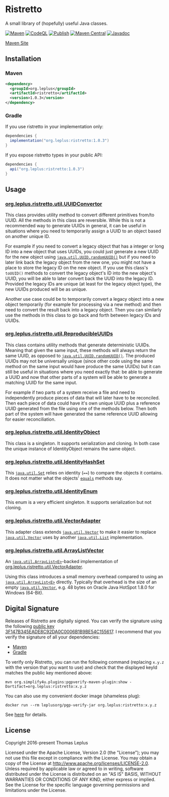 # Ristretto

A small library of (hopefully) useful Java classes.

[![Maven](https://github.com/leplusorg/ristretto/workflows/Maven/badge.svg)](https://github.com/leplusorg/ristretto/actions?query=workflow:"Maven")
[![CodeQL](https://github.com/leplusorg/ristretto/workflows/CodeQL/badge.svg)](https://github.com/leplusorg/ristretto/actions?query=workflow:"CodeQL")
[![Publish](https://github.com/leplusorg/ristretto/workflows/Publish/badge.svg)](https://github.com/leplusorg/ristretto/actions?query=workflow:"Publish")
[![Maven Central](https://img.shields.io/maven-central/v/org.leplus/ristretto)](https://search.maven.org/artifact/org.leplus/ristretto)
[![Javadoc](https://javadoc.io/badge2/org.leplus/ristretto/javadoc.svg)](https://javadoc.io/doc/org.leplus/ristretto)

[Maven Site](https://leplusorg.github.io/ristretto)

## Installation

### Maven

```xml
<dependency>
  <groupId>org.leplus</groupId>
  <artifactId>ristretto</artifactId>
  <version>1.0.3</version>
</dependency>
```

### Gradle

If you use ristretto in your implementation only:

```gradle
dependencies {
  implementation("org.leplus:ristretto:1.0.3")
}
```

If you expose ristretto types in your public API:

```gradle
dependencies {
  api("org.leplus:ristretto:1.0.3")
}
```

## Usage

### [org.leplus.ristretto.util.UUIDConvertor](https://javadoc.io/doc/org.leplus/ristretto/latest/org/leplus/ristretto/util/UUIDConvertor.html)

This class provides utility method to convert different primitives from/to UUID.
All the methods in this class are reversible.
While this is not a recommended way to generate UUIDs in general, it can be useful
in situations where you need to temporarily assign a UUID to an object based on
another unique ID.

For example if you need to convert a legacy object that has a integer or long ID
into a new object that uses UUIDs, you could just generate a new UUID
for the new object using [`java.util.UUID.randomUUID()`](https://docs.oracle.com/javase/8/docs/api/java/util/UUID.html#randomUUID--) but if you need to later link back
the legacy object from the new one, you might not have a place to store the legacy ID
on the new object. If you use this class's `toUUID()` methods to convert the legacy
object's ID into the new object's UUID, you will be able to later convert back
the UUID into the legacy ID. Provided the legacy IDs are unique (at least for the legacy
object type), the new UUIDs produced will be as unique.

Another use case could be to temporarily convert a legacy object into a new object
temporarily (for example for processing via a new method) and then need to convert
the result back into a legacy object. Then you can similarly use the methods in
this class to go back and forth between legacy IDs and UUIDs.

### [org.leplus.ristretto.util.ReproducibleUUIDs](https://javadoc.io/doc/org.leplus/ristretto/latest/org/leplus/ristretto/util/ReproducibleUUIDs.html)

This class contains utility methods that generate deterministic UUIDs.
Meaning that given the same input, these methods will always return the
same UUID, as opposed to [`java.util.UUID.randomUUID()`](https://docs.oracle.com/javase/8/docs/api/java/util/UUID.html#randomUUID--). The produced
UUIDs may not be universally unique (since other code using the same method
on the same input would have produce the same UUIDs) but it can still be
useful in situations where you need exactly that: be able to generate a UUID
and now that other parts of a system will be able to generate a matching UUID
for the same input.

For example if two parts of a system receive a file and need to independently
produce pieces of data that will later have to be reconciled. Then each piece
of data could have it's own unique UUID plus a reference UUID generated from
the file using one of the methods below. Then both part of the system will have
generated the same reference UUID allowing for easier reconciliation.

### [org.leplus.ristretto.util.IdentityObject](https://javadoc.io/doc/org.leplus/ristretto/latest/org/leplus/ristretto/util/IdentityObject.html)

This class is a singleton. It supports serialization and cloning. In both
case the unique instance of IdentityObject remains the same object.

### [org.leplus.ristretto.util.IdentityHashSet<E>](https://javadoc.io/doc/org.leplus/ristretto/latest/org/leplus/ristretto/util/IdentityHashSet.html)

This [`java.util.Set`](https://docs.oracle.com/javase/8/docs/api/java/util/Set.html) relies on identity (`==`) to compare the objects it
contains. It does not matter what the objects' [`equals`](https://docs.oracle.com/javase/8/docs/api/java/lang/Object.html#equals-java.lang.Object-) methods say.

### [org.leplus.ristretto.util.IdentityEnum](https://javadoc.io/doc/org.leplus/ristretto/latest/org/leplus/ristretto/util/IdentityEnum.html)

This enum is a very efficient singleton. It supports serialization but not
cloning.

### [org.leplus.ristretto.util.VectorAdapter<E>](https://javadoc.io/doc/org.leplus/ristretto/latest/org/leplus/ristretto/util/VectorAdapter.html)

This adapter class extends [`java.util.Vector`](https://docs.oracle.com/javase/8/docs/api/java/util/Vector.html) to make it easier to replace [`java.util.Vector`](https://docs.oracle.com/javase/8/docs/api/java/util/Vector.html) uses by
another [`java.util.List`](https://docs.oracle.com/javase/8/docs/api/java/util/List.html) implementation.

### [org.leplus.ristretto.util.ArrayListVector<E>](https://javadoc.io/doc/org.leplus/ristretto/latest/org/leplus/ristretto/util/ArrayListVector.html)

An [`java.util.ArrayList<E>`](https://docs.oracle.com/javase/8/docs/api/java/util/ArrayList.html)-backed implementation of
[org.leplus.ristretto.util.VectorAdapter<E>](https://javadoc.io/doc/org.leplus/ristretto/latest/org/leplus/ristretto/util/VectorAdapter.html).

Using this class introduces a small memory overhead compared to using an
[`java.util.ArrayList<E>`](https://docs.oracle.com/javase/8/docs/api/java/util/ArrayList.html) directly. Typically that overhead is the size of an empty [`java.util.Vector`](https://docs.oracle.com/javase/8/docs/api/java/util/Vector.html),
e.g. 48 bytes on Oracle Java HotSpot 1.8.0 for Windows (64-Bit).

## Digital Signature

Releases of Ristretto are digitally signed. You can verify the signature using the following [public key 3F147B345EADE8C92DA0C0006B1B9BE54C155617](https://keyserver.ubuntu.com/pks/lookup?op=get&search=0x6b1b9be54c155617). I recommend that you verify the signature of all your dependencies:

- [Maven](https://www.simplify4u.org/pgpverify-maven-plugin/)
- [Gradle](https://docs.gradle.org/current/userguide/dependency_verification.html)

To verify only Ristretto, you can run the following command (replacing `x.y.z` with the version that you want to use) and check that the displayed keyId matches the public key mentioned above:

`mvn org.simplify4u.plugins:pgpverify-maven-plugin:show -Dartifact=org.leplus:ristretto:x.y.z`

You can also use my convenient docker image (shameless plug):

`docker run --rm leplusorg/pgp-verify-jar org.leplus:ristretto:x.y.z`

See [here](https://github.com/leplusorg/docker-pgp-verify-jar) for details.

## License

Copyright 2016-present Thomas Leplus

Licensed under the Apache License, Version 2.0 (the "License");
you may not use this file except in compliance with the License.
You may obtain a copy of the License at
<http://www.apache.org/licenses/LICENSE-2.0>.
Unless required by applicable law or agreed to in writing, software
distributed under the License is distributed on an "AS IS" BASIS,
WITHOUT WARRANTIES OR CONDITIONS OF ANY KIND, either express or implied.
See the License for the specific language governing permissions and
limitations under the License.
